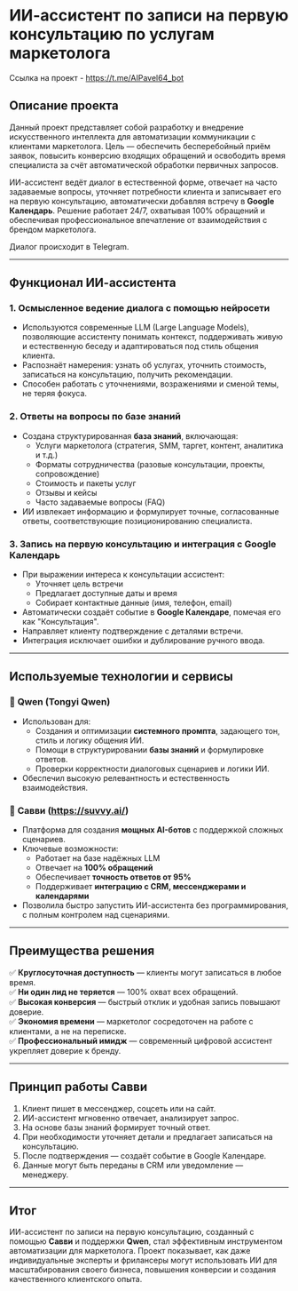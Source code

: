 # ИИ-ассистент по записи на первую консультацию по услугам маркетолога

Ссылка на проект - https://t.me/AIPavel64_bot

## Описание проекта

Данный проект представляет собой разработку и внедрение искусственного интеллекта для автоматизации коммуникации с клиентами маркетолога. Цель — обеспечить бесперебойный приём заявок, повысить конверсию входящих обращений и освободить время специалиста за счёт автоматической обработки первичных запросов.

ИИ-ассистент ведёт диалог в естественной форме, отвечает на часто задаваемые вопросы, уточняет потребности клиента и записывает его на первую консультацию, автоматически добавляя встречу в **Google Календарь**. Решение работает 24/7, охватывая 100% обращений и обеспечивая профессиональное впечатление от взаимодействия с брендом маркетолога.

Диалог происходит в Telegram.

---

## Функционал ИИ-ассистента

### 1. **Осмысленное ведение диалога с помощью нейросети**
- Используются современные LLM (Large Language Models), позволяющие ассистенту понимать контекст, поддерживать живую и естественную беседу и адаптироваться под стиль общения клиента.
- Распознаёт намерения: узнать об услугах, уточнить стоимость, записаться на консультацию, получить рекомендации.
- Способен работать с уточнениями, возражениями и сменой темы, не теряя фокуса.

### 2. **Ответы на вопросы по базе знаний**
- Создана структурированная **база знаний**, включающая:
  - Услуги маркетолога (стратегия, SMM, таргет, контент, аналитика и т.д.)
  - Форматы сотрудничества (разовые консультации, проекты, сопровождение)
  - Стоимость и пакеты услуг
  - Отзывы и кейсы
  - Часто задаваемые вопросы (FAQ)
- ИИ извлекает информацию и формулирует точные, согласованные ответы, соответствующие позиционированию специалиста.

### 3. **Запись на первую консультацию и интеграция с Google Календарь**
- При выражении интереса к консультации ассистент:
  - Уточняет цель встречи
  - Предлагает доступные даты и время
  - Собирает контактные данные (имя, телефон, email)
- Автоматически создаёт событие в **Google Календаре**, помечая его как "Консультация".
- Направляет клиенту подтверждение с деталями встречи.
- Интеграция исключает ошибки и дублирование ручного ввода.

---

## Используемые технологии и сервисы

### 🔹 **Qwen (Tongyi Qwen)**
- Использован для:
  - Создания и оптимизации **системного промпта**, задающего тон, стиль и логику общения ИИ.
  - Помощи в структурировании **базы знаний** и формулировке ответов.
  - Проверки корректности диалоговых сценариев и логики ИИ.
- Обеспечил высокую релевантность и естественность взаимодействия.

### 🔹 **Савви (https://suvvy.ai/)**
- Платформа для создания **мощных AI-ботов** с поддержкой сложных сценариев.
- Ключевые возможности:
  - Работает на базе надёжных LLM
  - Отвечает на **100% обращений**
  - Обеспечивает **точность ответов от 95%**
  - Поддерживает **интеграцию с CRM, мессенджерами и календарями**
- Позволила быстро запустить ИИ-ассистента без программирования, с полным контролем над сценариями.

---

## Преимущества решения

✅ **Круглосуточная доступность** — клиенты могут записаться в любое время.  
✅ **Ни один лид не теряется** — 100% охват всех обращений.  
✅ **Высокая конверсия** — быстрый отклик и удобная запись повышают доверие.  
✅ **Экономия времени** — маркетолог сосредоточен на работе с клиентами, а не на переписке.  
✅ **Профессиональный имидж** — современный цифровой ассистент укрепляет доверие к бренду.

---

## Принцип работы Савви

1. Клиент пишет в мессенджер, соцсеть или на сайт.
2. ИИ-ассистент мгновенно отвечает, анализирует запрос.
3. На основе базы знаний формирует точный ответ.
4. При необходимости уточняет детали и предлагает записаться на консультацию.
5. После подтверждения — создаёт событие в Google Календаре.
6. Данные могут быть переданы в CRM или уведомление — менеджеру.

---

## Итог

ИИ-ассистент по записи на первую консультацию, созданный с помощью **Савви** и поддержки **Qwen**, стал эффективным инструментом автоматизации для маркетолога. Проект показывает, как даже индивидуальные эксперты и фрилансеры могут использовать ИИ для масштабирования своего бизнеса, повышения конверсии и создания качественного клиентского опыта.

